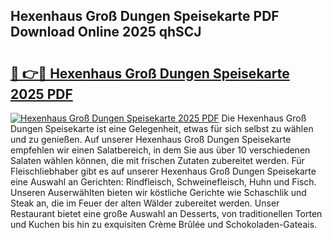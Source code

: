 ## Hexenhaus Groß Dungen Speisekarte PDF Download Online 2025 qhSCJ

# <h2><a href="http://gccb9a.nevu.top/?p=Hexenhaus+Gro%c3%9f+Dungen+Speisekarte">🔗 👉🔴 Hexenhaus Groß Dungen Speisekarte 2025 PDF</a></h2>

[![Hexenhaus Groß Dungen Speisekarte 2025 PDF](https://i.imgur.com/dBaPXMq.png)](http://gccb9a.nevu.top/?p=Hexenhaus+Gro%c3%9f+Dungen+Speisekarte)
Die Hexenhaus Groß Dungen Speisekarte ist eine Gelegenheit, etwas für sich selbst zu wählen und zu genießen. Auf unserer Hexenhaus Groß Dungen Speisekarte empfehlen wir einen Salatbereich, in dem Sie aus über 10 verschiedenen Salaten wählen können, die mit frischen Zutaten zubereitet werden. Für Fleischliebhaber gibt es auf unserer Hexenhaus Groß Dungen Speisekarte eine Auswahl an Gerichten: Rindfleisch, Schweinefleisch, Huhn und Fisch. Unseren Auserwählten bieten wir köstliche Gerichte wie Schaschlik und Steak an, die im Feuer der alten Wälder zubereitet werden. Unser Restaurant bietet eine große Auswahl an Desserts, von traditionellen Torten und Kuchen bis hin zu exquisiten Crème Brûlée und Schokoladen-Gateais.
